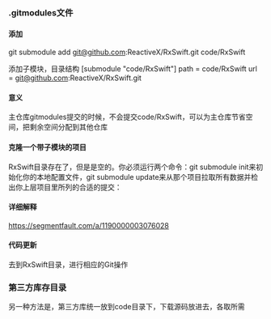 ### .gitmodules文件

#### 添加
git submodule add git@github.com:ReactiveX/RxSwift.git code/RxSwift

添加子模块，目录结构
[submodule "code/RxSwift"]
        path = code/RxSwift
        url = git@github.com:ReactiveX/RxSwift.git

####  意义
主仓库gitmodules提交的时候，不会提交code/RxSwift，可以为主仓库节省空间，把剩余空间分配到其他仓库


#### 克隆一个带子模块的项目
RxSwift目录存在了，但是是空的。你必须运行两个命令：git submodule init来初始化你的本地配置文件，git submodule update来从那个项目拉取所有数据并检出你上层项目里所列的合适的提交：

#### 详细解释
https://segmentfault.com/a/1190000003076028

#### 代码更新
去到RxSwift目录，进行相应的Git操作


### 第三方库存目录

另一种方法是，第三方库统一放到code目录下，下载源码放进去，各取所需
